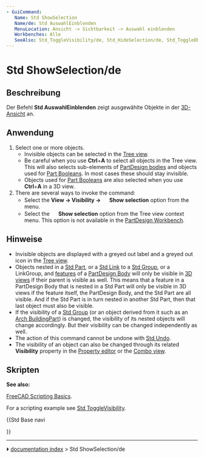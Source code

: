 ```yaml
---
- GuiCommand:
   Name: Std ShowSelection
   Name/de: Std AuswahlEinblenden
   MenuLocation: Ansicht -> Sichtbarkeit -> Auswahl einblenden
   Workbenches: Alle
   SeeAlso: Std_ToggleVisibility/de, Std_HideSelection/de, Std_ToggleObjects/de, Std_ShowObjects/de, Std_HideObjects/de
---
```


# Std ShowSelection/de

## Beschreibung

Der Befehl **Std AuswahlEinblenden** zeigt ausgewählte Objekte in der [3D-Ansicht](3D_view.md) an.

## Anwendung

1.  Select one or more objects.
    -   Invisible objects can be selected in the [Tree view](Tree_view.md).
    -   Be careful when you use **Ctrl**+**A** to select all objects in the Tree view. This will also selects sub-elements of [PartDesign bodies](PartDesign_Body.md) and objects used for [Part Booleans](Part_Boolean.md). In most cases these should stay invisible.
    -   Objects used for [Part Booleans](Part_Boolean.md) are also selected when you use **Ctrl**+**A** in a 3D view.
2.  There are several ways to invoke the command:
    -   Select the **View → Visibility → <img src="images/Std_ShowSelection.svg" width=16px> Show selection** option from the menu.
    -   Select the **<img src="images/Std_ShowSelection.svg" width=16px> Show selection** option from the Tree view context menu. This option is not available in the [PartDesign Workbench](PartDesign_Workbench.md).

## Hinweise

-   Invisible objects are displayed with a greyed out label and a greyed out icon in the [Tree view](Tree_view.md).
-   Objects nested in a [Std Part](Std_Part.md), or a [Std Link](Std_LinkMake.md) to a [Std Group](Std_Group.md), or a LinkGroup, and [features](PartDesign_Feature.md) of a [PartDesign Body](PartDesign_Body.md) will only be visible in [3D views](3D_view.md) if their parent is visible as well. This means that a feature in a PartDesign Body that is nested in a Std Part will only be visible in 3D views if the feature itself, the PartDesign Body, and the Std Part are all visible. And if the Std Part is in turn nested in another Std Part, then that last object must also be visible.
-   If the visibility of a [Std Group](Std_Group.md) (or an object derived from it such as an [Arch BuildingPart](Arch_BuildingPart.md)) is changed, the visibility of its nested objects will change accordingly. But their visibility can be changed independently as well.
-   The action of this command cannot be undone with [Std Undo](Std_Undo.md).
-   The visibility of an object can also be changed through its related **Visibility** property in the [Property editor](Property_editor.md) or the [Combo view](Combo_view.md).

## Skripten


**See also:**

[FreeCAD Scripting Basics](FreeCAD_Scripting_Basics.md).

For a scripting example see [Std ToggleVisibility](Std_ToggleVisibility.md).





{{Std Base navi

}}



---
⏵ [documentation index](../README.md) > Std ShowSelection/de
